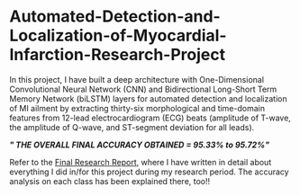 # Automated-Detection-and-Localization-of-Myocardial-Infarction-Research-Project


In this project, I have built a deep architecture with One-Dimensional Convolutional Neural Network (CNN) and Bidirectional Long-Short Term Memory Network (biLSTM) layers for automated detection and localization of MI ailment by extracting thirty-six morphological and time-domain features from 12-lead electrocardiogram (ECG) beats (amplitude of T-wave, the amplitude of Q-wave, and ST-segment deviation for all leads).

***" THE OVERALL FINAL ACCURACY OBTAINED = 95.33% to 95.72%"***

Refer to the [Final Research Report](https://github.com/harshraj3223/Automated-Detection-and-Localization-of-Myocardial-Infarction-Research-Project/tree/main/Final%20Research%20Report), where I have written in detail about everything I did in/for this project during my research period. The accuracy analysis on each class has been explained there, too!!
